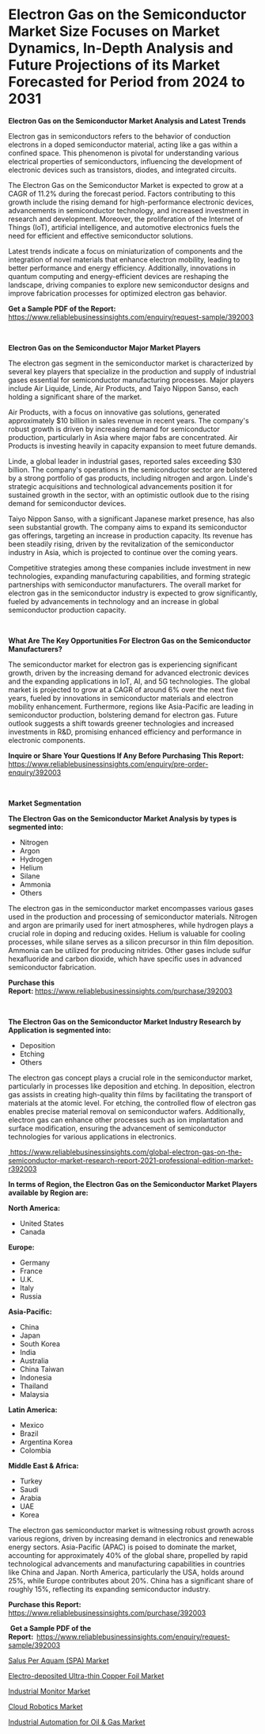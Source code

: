 <p><h1>Electron Gas on the Semiconductor Market Size Focuses on Market Dynamics, In-Depth Analysis and Future Projections of its Market Forecasted for Period from 2024 to 2031</h1></p><p><strong>Electron Gas on the Semiconductor Market Analysis and Latest Trends</strong></p>
<p><p>Electron gas in semiconductors refers to the behavior of conduction electrons in a doped semiconductor material, acting like a gas within a confined space. This phenomenon is pivotal for understanding various electrical properties of semiconductors, influencing the development of electronic devices such as transistors, diodes, and integrated circuits. </p><p>The Electron Gas on the Semiconductor Market is expected to grow at a CAGR of 11.2% during the forecast period. Factors contributing to this growth include the rising demand for high-performance electronic devices, advancements in semiconductor technology, and increased investment in research and development. Moreover, the proliferation of the Internet of Things (IoT), artificial intelligence, and automotive electronics fuels the need for efficient and effective semiconductor solutions. </p><p>Latest trends indicate a focus on miniaturization of components and the integration of novel materials that enhance electron mobility, leading to better performance and energy efficiency. Additionally, innovations in quantum computing and energy-efficient devices are reshaping the landscape, driving companies to explore new semiconductor designs and improve fabrication processes for optimized electron gas behavior.</p></p>
<p><strong>Get a Sample PDF of the Report:&nbsp;</strong> <a href="https://www.reliablebusinessinsights.com/enquiry/request-sample/392003?utm_campaign=62&utm_medium=2&utm_source=Github&utm_content=ia&utm_term=26102024&utm_id=electron-gas-on-the-semiconductor">https://www.reliablebusinessinsights.com/enquiry/request-sample/392003</a></p>
<p>&nbsp;</p>
<p><strong>Electron Gas on the Semiconductor Major Market Players</strong></p>
<p><p>The electron gas segment in the semiconductor market is characterized by several key players that specialize in the production and supply of industrial gases essential for semiconductor manufacturing processes. Major players include Air Liquide, Linde, Air Products, and Taiyo Nippon Sanso, each holding a significant share of the market.</p><p>Air Products, with a focus on innovative gas solutions, generated approximately $10 billion in sales revenue in recent years. The company's robust growth is driven by increasing demand for semiconductor production, particularly in Asia where major fabs are concentrated. Air Products is investing heavily in capacity expansion to meet future demands.</p><p>Linde, a global leader in industrial gases, reported sales exceeding $30 billion. The company's operations in the semiconductor sector are bolstered by a strong portfolio of gas products, including nitrogen and argon. Linde's strategic acquisitions and technological advancements position it for sustained growth in the sector, with an optimistic outlook due to the rising demand for semiconductor devices.</p><p>Taiyo Nippon Sanso, with a significant Japanese market presence, has also seen substantial growth. The company aims to expand its semiconductor gas offerings, targeting an increase in production capacity. Its revenue has been steadily rising, driven by the revitalization of the semiconductor industry in Asia, which is projected to continue over the coming years.</p><p>Competitive strategies among these companies include investment in new technologies, expanding manufacturing capabilities, and forming strategic partnerships with semiconductor manufacturers. The overall market for electron gas in the semiconductor industry is expected to grow significantly, fueled by advancements in technology and an increase in global semiconductor production capacity.</p></p>
<p>&nbsp;</p>
<p><strong>What Are The Key Opportunities For Electron Gas on the Semiconductor Manufacturers?</strong></p>
<p><p>The semiconductor market for electron gas is experiencing significant growth, driven by the increasing demand for advanced electronic devices and the expanding applications in IoT, AI, and 5G technologies. The global market is projected to grow at a CAGR of around 6% over the next five years, fueled by innovations in semiconductor materials and electron mobility enhancement. Furthermore, regions like Asia-Pacific are leading in semiconductor production, bolstering demand for electron gas. Future outlook suggests a shift towards greener technologies and increased investments in R&D, promising enhanced efficiency and performance in electronic components.</p></p>
<p><strong>Inquire or Share Your Questions If Any Before Purchasing This Report:</strong> <a href="https://www.reliablebusinessinsights.com/enquiry/pre-order-enquiry/392003?utm_campaign=62&utm_medium=2&utm_source=Github&utm_content=ia&utm_term=26102024&utm_id=electron-gas-on-the-semiconductor">https://www.reliablebusinessinsights.com/enquiry/pre-order-enquiry/392003</a></p>
<p>&nbsp;</p>
<p><strong>Market Segmentation</strong></p>
<p><strong>The Electron Gas on the Semiconductor Market Analysis by types is segmented into:</strong></p>
<p><ul><li>Nitrogen</li><li>Argon</li><li>Hydrogen</li><li>Helium</li><li>Silane</li><li>Ammonia</li><li>Others</li></ul></p>
<p><p>The electron gas in the semiconductor market encompasses various gases used in the production and processing of semiconductor materials. Nitrogen and argon are primarily used for inert atmospheres, while hydrogen plays a crucial role in doping and reducing oxides. Helium is valuable for cooling processes, while silane serves as a silicon precursor in thin film deposition. Ammonia can be utilized for producing nitrides. Other gases include sulfur hexafluoride and carbon dioxide, which have specific uses in advanced semiconductor fabrication.</p></p>
<p><strong>Purchase this Report:&nbsp;</strong><a href="https://www.reliablebusinessinsights.com/purchase/392003?utm_campaign=62&utm_medium=2&utm_source=Github&utm_content=ia&utm_term=26102024&utm_id=electron-gas-on-the-semiconductor">https://www.reliablebusinessinsights.com/purchase/392003</a></p>
<p>&nbsp;</p>
<p><strong>The Electron Gas on the Semiconductor Market Industry Research by Application is segmented into:</strong></p>
<p><ul><li>Deposition</li><li>Etching</li><li>Others</li></ul></p>
<p><p>The electron gas concept plays a crucial role in the semiconductor market, particularly in processes like deposition and etching. In deposition, electron gas assists in creating high-quality thin films by facilitating the transport of materials at the atomic level. For etching, the controlled flow of electron gas enables precise material removal on semiconductor wafers. Additionally, electron gas can enhance other processes such as ion implantation and surface modification, ensuring the advancement of semiconductor technologies for various applications in electronics.</p></p>
<p><a href="https://www.reliablebusinessinsights.com/global-electron-gas-on-the-semiconductor-market-research-report-2021-professional-edition-market-r392003?utm_campaign=62&utm_medium=2&utm_source=Github&utm_content=ia&utm_term=26102024&utm_id=electron-gas-on-the-semiconductor">&nbsp;https://www.reliablebusinessinsights.com/global-electron-gas-on-the-semiconductor-market-research-report-2021-professional-edition-market-r392003</a></p>
<p><strong>In terms of Region, the Electron Gas on the Semiconductor Market Players available by Region are:</strong></p>
<p>
    <p> <strong> North America: </strong>
        <ul>
            <li>United States</li>
            <li>Canada</li>
        </ul>
        </p> 
    <p> <strong> Europe: </strong>
        <ul>
            <li>Germany</li>
            <li>France</li>
            <li>U.K.</li>
            <li>Italy</li>
            <li>Russia</li>
        </ul>
        </p> 
    <p> <strong> Asia-Pacific: </strong>
        <ul>
            <li>China</li>
            <li>Japan</li>
            <li>South Korea</li>
            <li>India</li>
            <li>Australia</li>
            <li>China Taiwan</li>
            <li>Indonesia</li>
            <li>Thailand</li>
            <li>Malaysia</li>
        </ul>
        </p> 
    <p> <strong> Latin America: </strong>
        <ul>
            <li>Mexico</li>
            <li>Brazil</li>
            <li>Argentina Korea</li>
            <li>Colombia</li>
        </ul>
        </p> 
    <p> <strong> Middle East & Africa: </strong>
        <ul>
            <li>Turkey</li>
            <li>Saudi</li>
            <li>Arabia</li>
            <li>UAE</li>
            <li>Korea</li>
        </ul>
    </p>
    </p>
<p><p>The electron gas semiconductor market is witnessing robust growth across various regions, driven by increasing demand in electronics and renewable energy sectors. Asia-Pacific (APAC) is poised to dominate the market, accounting for approximately 40% of the global share, propelled by rapid technological advancements and manufacturing capabilities in countries like China and Japan. North America, particularly the USA, holds around 25%, while Europe contributes about 20%. China has a significant share of roughly 15%, reflecting its expanding semiconductor industry.</p></p>
<p><strong>Purchase this Report: </strong><a href="https://www.reliablebusinessinsights.com/purchase/392003?utm_campaign=62&utm_medium=2&utm_source=Github&utm_content=ia&utm_term=26102024&utm_id=electron-gas-on-the-semiconductor">https://www.reliablebusinessinsights.com/purchase/392003</a></p>
<p>&nbsp;<strong>Get a Sample PDF of the Report:&nbsp;&nbsp;</strong><a href="https://www.reliablebusinessinsights.com/enquiry/request-sample/392003?utm_campaign=62&utm_medium=2&utm_source=Github&utm_content=ia&utm_term=26102024&utm_id=electron-gas-on-the-semiconductor">https://www.reliablebusinessinsights.com/enquiry/request-sample/392003</a></p>
<p><strong></strong></p>
<p><p><a href="https://www.linkedin.com/pulse/salus-per-aquam-spa-market-segmentation-applications-types-hayrc?utm_campaign=62&utm_medium=2&utm_source=Github&utm_content=ia&utm_term=26102024&utm_id=electron-gas-on-the-semiconductor">Salus Per Aquam (SPA) Market</a></p><p><a href="https://github.com/abbiewimld/Market-Research-Report-List-1/blob/main/electro-deposited-ultra-thin-copper-foil-market.md?utm_campaign=62&utm_medium=2&utm_source=Github&utm_content=ia&utm_term=26102024&utm_id=electron-gas-on-the-semiconductor">Electro-deposited Ultra-thin Copper Foil Market</a></p><p><a href="https://issuu.com/reportprime-2/docs/industrial-monitor-market-size-2030_2b022bdd40e327?utm_campaign=62&utm_medium=2&utm_source=Github&utm_content=ia&utm_term=26102024&utm_id=electron-gas-on-the-semiconductor">Industrial Monitor Market</a></p><p><a href="https://issuu.com/reportprime-2/docs/cloud-robotics-market-size-2030.ppt_d9b02625e0d61a?utm_campaign=62&utm_medium=2&utm_source=Github&utm_content=ia&utm_term=26102024&utm_id=electron-gas-on-the-semiconductor">Cloud Robotics Market</a></p><p><a href="https://www.linkedin.com/pulse/industrial-automation-oil-gas-market-share-size-trends-industry-yxnae?utm_campaign=62&utm_medium=2&utm_source=Github&utm_content=ia&utm_term=26102024&utm_id=electron-gas-on-the-semiconductor">Industrial Automation for Oil & Gas Market</a></p></p>